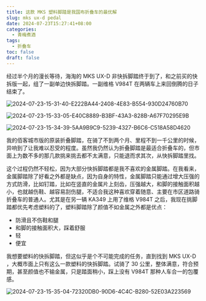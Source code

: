 ```yaml
---
title: 这款 MKS 塑料脚踏是我国布折叠车的最优解
slug: mks ux-d pedal
date: 2024-07-23T15:27:41+08:00
categories:
  - 青梅煮酒
tags:
  - 折叠车
toc: false
draft: false
---
```


经过半个月的漫长等待，海淘的 MKS UX-D 非快拆脚踏终于到了，和之前买的快拆版一起，组了一副单边快拆脚踏。一副维格 V984T 在两辆车上来回倒腾的日子结束了。  

![2024-07-23-15-31-40-E222BA44-2408-4E83-B554-930D24760B70](https://raw.githubusercontent.com/xbot/image-hosting/master/blog/2024-07-23-15-31-40-E222BA44-2408-4E83-B554-930D24760B70.jpeg)

![2024-07-23-15-33-05-E40C8889-B3BF-43A3-828B-A67F70295E9B](https://raw.githubusercontent.com/xbot/image-hosting/master/blog/2024-07-23-15-33-05-E40C8889-B3BF-43A3-828B-A67F70295E9B.jpeg)

![2024-07-23-15-34-39-5AA9B9C9-5239-4327-B6C6-C518A58D4620](https://raw.githubusercontent.com/xbot/image-hosting/master/blog/2024-07-23-15-34-39-5AA9B9C9-5239-4327-B6C6-C518A58D4620.jpeg)

我的佰客城市版的原装折叠脚踏，在骑了不到两个月、里程不到一千公里的时候，异响到了让我难以忍受的程度。虽然我仍然认为折叠脚踏是最适合折叠车的，但市面上为数不多的那几款挑来挑去都不太满意，只能退而求其次，从快拆脚踏里找。  
  
这个过程仍然不轻松，因为大部分快拆脚踏都是我不喜欢的金属脚踏。在我看来，金属脚踏除了好看之外都是缺点，因为自身的特性，金属脚踏只能通过增大压强的方式防滑，比如钉踏，比如在竖直的金属片上刻齿，压强越大，和脚的接触面积越小，也就越伤鞋、越容易刮伤腿，不适合我这种喜欢穿着随意、主要在市区道路骑折叠车的普通人。尤其是在另一辆 KA349 上用了维格 V984T 之后，我现在挑脚踏都优先考虑塑料的了，塑料脚踏除了颜值不如金属之外都是优点：  
  
- 防滑且不伤鞋和腿  
- 和脚的接触面积大，踩着舒服  
- 轻  
- 便宜  
  
我想要塑料的快拆脚踏，但这似乎是个不可能完成的任务，直到找到 MKS UX-D ，大概市面上只有这么一款塑料的快拆脚踏。试骑了 30 公里，整体满意，符合预期，甚至颜值也不输金属，只是踏面稍小，踩上没有 V984T 那种人车合一的包覆感。

![2024-07-23-15-35-04-72320DB0-90D6-4C4C-B280-52E03A223569](https://raw.githubusercontent.com/xbot/image-hosting/master/blog/2024-07-23-15-35-04-72320DB0-90D6-4C4C-B280-52E03A223569.jpeg)